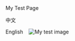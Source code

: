 <!DOCTYPE html>
<html>
  <head>
    <meta charset="utf-8">
  My Test Page
  </head>
  <body>
    <p>中文 
    <p>English
    <img src="https://static-cdn.jtvnw.net/badges/v1/ab0b7fe9-757a-4f2c-afcd-b56a4ba59f59/1" alt="My test image">
  </body>
</html>
